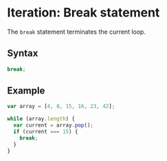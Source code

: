 # Iteration: Break statement

The `break` statement terminates the current loop.

## Syntax
```js
break;
```

## Example
```js
var array = [4, 8, 15, 16, 23, 42];

while (array.length) {
  var current = array.pop();
  if (current === 15) {
    break;
  }
}
```
